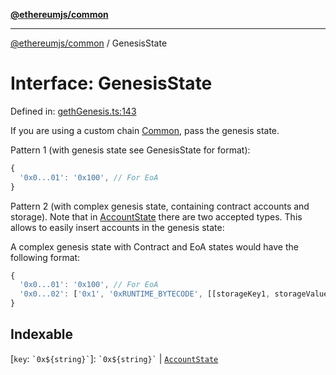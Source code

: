 [**@ethereumjs/common**](../README.md)

***

[@ethereumjs/common](../README.md) / GenesisState

# Interface: GenesisState

Defined in: [gethGenesis.ts:143](https://github.com/ethereumjs/ethereumjs-monorepo/blob/master/packages/common/src/gethGenesis.ts#L143)

If you are using a custom chain [Common](../classes/Common.md), pass the genesis state.

Pattern 1 (with genesis state see GenesisState for format):

```javascript
{
  '0x0...01': '0x100', // For EoA
}
```

Pattern 2 (with complex genesis state, containing contract accounts and storage).
Note that in [AccountState](../type-aliases/AccountState.md) there are two
accepted types. This allows to easily insert accounts in the genesis state:

A complex genesis state with Contract and EoA states would have the following format:

```javascript
{
  '0x0...01': '0x100', // For EoA
  '0x0...02': ['0x1', '0xRUNTIME_BYTECODE', [[storageKey1, storageValue1], [storageKey2, storageValue2]]] // For contracts
}
```

## Indexable

\[`key`: `` `0x${string}` ``\]: `` `0x${string}` `` \| [`AccountState`](../type-aliases/AccountState.md)
